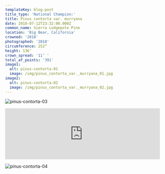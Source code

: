 ```yaml
---
templateKey: blog-post
title_type: 'National Champion:'
title: Pinus contorta var. murryana
date: 2018-07-12T23:32:00.000Z
common_name: Sierra Lodgepole Pine
location: 'Big Bear, California'
crowned: '2018'
photographed: '2018'
circumference: 252”
height: 136’
crown_spread: '11’ '
total_af_points: '391'
image1:
  alt: pinus-contorta-01
  image: /img/pinus_contorta_var._murryana_01.jpg
image2:
  alt: pinus-contorta-02
  image: /img/pinus_contorta_var._murryana_02.jpg
---
```

![pinus-contorta-03](/img/pinus_contorta_var._murryana_03.jpg "pinus-contorta-03")

<iframe width="100%" height="166" scrolling="no" frameborder="no" allow="autoplay" src="https://w.soundcloud.com/player/?url=https%3A//api.soundcloud.com/tracks/622364994&color=%23ff5500&auto_play=false&hide_related=false&show_comments=true&show_user=true&show_reposts=false&show_teaser=true"></iframe>

![pinus-contorta-04](/img/pinus_contorta_var._murryana_04.jpg "pinus-contorta-04")
